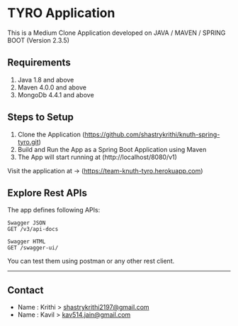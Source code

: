 # TYRO Application
This is a Medium Clone Application developed on JAVA / MAVEN / SPRING BOOT (Version 2.3.5)
## Requirements
1. Java 1.8 and above
2. Maven 4.0.0 and above
3. MongoDb 4.4.1 and above
## Steps to Setup
1. Clone the Application (https://github.com/shastrykrithi/knuth-spring-tyro.git)
2. Build and Run the App as a Spring Boot Application using Maven
3. The App will start running at (http://localhost/8080/v1)

Visit the application at -> (https://team-knuth-tyro.herokuapp.com)
## Explore Rest APIs
The app defines following APIs:
>
    Swagger JSON
    GET /v3/api-docs
    
    Swagger HTML
    GET /swagger-ui/
    
You can test them using postman or any other rest client.

---
## Contact
- Name : Krithi > shastrykrithi2197@gmail.com
- Name : Kavil > kav514.jain@gmail.com

